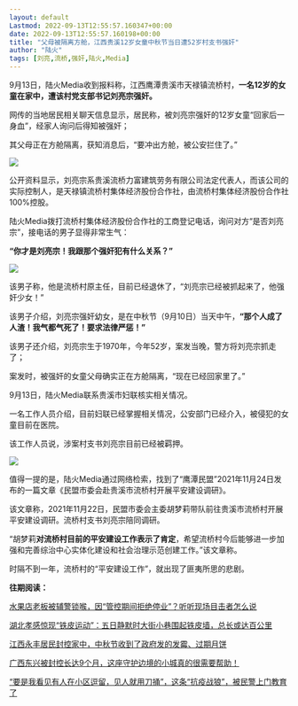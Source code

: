 ```yaml
---
layout: default
Lastmod: 2022-09-13T12:55:57.160347+00:00
date: 2022-09-13T12:55:57.160198+00:00
title: "父母被隔离方舱，江西贵溪12岁女童中秋节当日遭52岁村支书强奸"
author: "陆火"
tags: [刘亮,流桥,强奸,陆火,Media]
---
```


9月13日，陆火Media收到报料称，江西鹰潭贵溪市天禄镇流桥村，**一名12岁的女童在家中，遭该村党支部书记刘亮宗强奸。**  

网传的当地居民相关聊天信息显示，居民称，被刘亮宗强奸的12岁女童“回家后一身血”，经家人询问后得知被强奸；

其父母正在方舱隔离，获知消息后，“要冲出方舱，被公安拦住了。”

![](https://images.weserv.nl/?url=https%3A//mmbiz.qpic.cn/mmbiz_jpg/uceAsGrfXRIyjS4IKjYt9iaZ24vYojCAQ133FTHdae25pZvPrH7wOWCYtkKOKwDsLuVJFvwibzyWxViaeOy62IvBw/640%3Fwx_fmt%3Djpeg)

公开资料显示，刘亮宗系贵溪流桥力富建筑劳务有限公司法定代表人，而该公司的实际控制人，是天禄镇流桥村集体经济股份合作社，由流桥村集体经济股份合作社100%控股。

陆火Media拨打流桥村集体经济股份合作社的工商登记电话，询问对方“是否刘亮宗”，接电话的男子显得非常生气：

**“你才是刘亮宗！我跟那个强奸犯有什么关系？”**

![](https://images.weserv.nl/?url=https%3A//mmbiz.qpic.cn/mmbiz_jpg/uceAsGrfXRIyjS4IKjYt9iaZ24vYojCAQ4WO9s7MuFvpeiagohWPPO2UdWO5LD8yBLlVdCMuibJBeA8gFM5lppudQ/640%3Fwx_fmt%3Djpeg)

该男子称，他是流桥村原主任，目前已经退休了，“刘亮宗已经被抓起来了，他强奸少女！”

该男子介绍，刘亮宗强奸幼女，是在中秋节（9月10日）当天中午，**“那个人成了人渣！我气都气死了！要求法律严惩！”**

该男子还介绍，刘亮宗生于1970年，今年52岁，案发当晚，警方将刘亮宗抓走了；

案发时，被强奸的女童父母确实正在方舱隔离，“现在已经回家里了。”

9月13日，陆火Media联系贵溪市妇联核实相关情况。

一名工作人员介绍，目前妇联已经掌握相关情况，公安部门已经介入，被侵犯的女童目前在医院。

该工作人员说，涉案村支书刘亮宗目前已经被羁押。

![](https://images.weserv.nl/?url=https%3A//mmbiz.qpic.cn/mmbiz_jpg/uceAsGrfXRIyjS4IKjYt9iaZ24vYojCAQrazDvfj9tVmHxZueU5iaBrXI52lqOKBzDwKWGfPl0toibkykWgY7vaXA/640%3Fwx_fmt%3Djpeg)

值得一提的是，陆火Media通过网络检索，找到了“鹰潭民盟”2021年11月24日发布的一篇文章《民盟市委会赴贵溪市流桥村开展平安建设调研》。

该文章称，2021年11月22日，民盟市委会主委胡梦莉带队前往贵溪市流桥村开展平安建设调研。流桥村支书刘亮宗陪同调研。

“胡梦莉**对流桥村目前的平安建设工作表示了肯定**，希望流桥村今后能够进一步加强和完善综治中心实体化建设和社会治理示范创建工作。”该文章称。

时隔不到一年，流桥村的“平安建设工作”，就出现了匪夷所思的悲剧。

**往期阅读：**

[水果店老板被辅警锁喉，因“管控期间拒绝停业”？听听现场目击者怎么说](http://mp.weixin.qq.com/s?__biz=MjM5NzI0NTA1OA==&mid=2649619183&idx=1&sn=26f041bfdfce5da8df1bf3fea2e114f3&chksm=bec5a30289b22a14c3504ecbe2a9d0ba789bf639ae81a7180aa1168530b562e2b479057eebab&scene=21#wechat_redirect)  

[湖北孝感惊现“铁皮运动”：五日静默时大街小巷围起铁皮墙，总长或达百公里](http://mp.weixin.qq.com/s?__biz=MjM5NzI0NTA1OA==&mid=2649619183&idx=2&sn=88b2cf1ccca3728ad1689511ea871ec7&chksm=bec5a30289b22a14d8afc9fc41158c07bc1ac2616c40679a0a558b45eb197c66aa404a87aff9&scene=21#wechat_redirect)  

[江西永丰居民封控家中，中秋节收到了政府发的发霉、过期月饼](http://mp.weixin.qq.com/s?__biz=MjM5NzI0NTA1OA==&mid=2649619153&idx=2&sn=8b51d997ae9c7050b581fae6e8e8e28b&chksm=bec5a33c89b22a2afb05e8c36062a56c2fe10f5ce461addc49e070145f49df04ccd5c29a853e&scene=21#wechat_redirect)  

[广西东兴被封控长达9个月，这座守护边境的小城真的很需要帮助！](http://mp.weixin.qq.com/s?__biz=MjM5NzI0NTA1OA==&mid=2649619153&idx=3&sn=f7e708eee2b74a603c5b1f2f32249835&chksm=bec5a33c89b22a2aa94f5a3b59375fdb0fa4d9bd877c0515c8f263d11486f89782f6f1083061&scene=21#wechat_redirect)  

[“要是我看见有人在小区逗留，见人就用刀捅”，这条“抗疫战狼”，被民警上门教育了](http://mp.weixin.qq.com/s?__biz=MjM5NzI0NTA1OA==&mid=2649619117&idx=1&sn=cf4e2dee1c020498f5a8e98793ee4822&chksm=bec5a34089b22a568c6d3d7b56bc8f19992a5a64b3c4e0e1211f715fb1f73a09128e26e96df1&scene=21#wechat_redirect)

